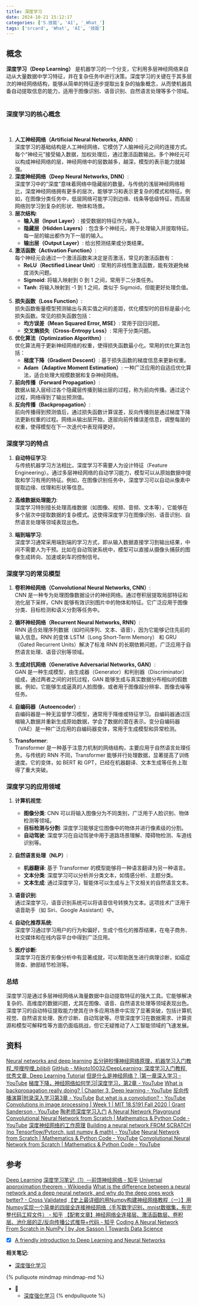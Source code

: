 ```yaml
---
title: 深度学习
date: 2024-10-21 15:12:17
categories: ['5.技能', 'AI', '_What_']
tags: ['srcard', 'What', 'AI', '技能']
---
```

  
  
## 概念

  
**深度学习（Deep Learning）** 是机器学习的一个分支，它利用多层神经网络来自动从大量数据中学习特征，并在复杂任务中进行决策。深度学习的关键在于其多层次的神经网络结构，能够从简单的特征逐步提取出复杂的抽象概念，从而使机器具备自动提取信息的能力，适用于图像识别、语音识别、自然语言处理等多个领域。
                       
  
### 深度学习的核心概念

                     
1. **人工神经网络（Artificial Neural Networks, ANN）**:  
   深度学习的基础结构是人工神经网络，它模仿了人脑神经元之间的连接方式。每个“神经元”接受输入数据，加权处理后，通过激活函数输出。多个神经元可以构成神经网络的层，神经网络中的层数越多，越深，模型的表示能力就越强。
                     
2. **深度神经网络（Deep Neural Networks, DNN）**:  
   深度学习中的“深度”意味着网络中隐藏层的数量。与传统的浅层神经网络相比，深度神经网络拥有更多的层次，能够学习和表示更复杂的模式和特征。例如，在图像分类任务中，低层网络可能学习到边缘、线条等低级特征，而高层网络则学习到复杂的形状、物体和场景。
                     
3. **层次结构**:
   - **输入层（Input Layer）**: 接受数据的特征作为输入。
   - **隐藏层（Hidden Layers）**: 包含多个神经元，用于处理输入并提取特征。每一层的输出都作为下一层的输入。
   - **输出层（Output Layer）**: 给出预测结果或分类结果。
                     
4. **激活函数（Activation Function）**:  
   每个神经元会通过一个激活函数来决定是否激活，常见的激活函数有：
   - **ReLU（Rectified Linear Unit）**: 常用的非线性激活函数，能有效避免梯度消失问题。
   - **Sigmoid**: 将输入映射到 0 到 1 之间，常用于二分类任务。
   - **Tanh**: 将输入映射到 -1 到 1 之间，类似于 Sigmoid，但能更好处理负值。
                     
5. **损失函数（Loss Function）**:  
   损失函数衡量模型预测输出与真实值之间的差距，优化模型时的目标是最小化损失函数。常见的损失函数包括：
   - **均方误差（Mean Squared Error, MSE）**: 常用于回归问题。
   - **交叉熵损失（Cross-Entropy Loss）**: 常用于分类问题。
                     
6. **优化算法（Optimization Algorithm）**:  
   优化算法用于更新神经网络的权重，使得损失函数最小化。常用的优化算法包括：
   - **梯度下降（Gradient Descent）**: 基于损失函数的梯度信息来更新权重。
   - **Adam（Adaptive Moment Estimation）**: 一种广泛应用的自适应优化算法，适合处理大规模数据和复杂神经网络。
                     
7. **前向传播（Forward Propagation）**:  
   数据从输入层经过各个隐藏层传播到输出层的过程，称为前向传播。通过这个过程，网络得到了输出预测值。
                     
8. **反向传播（Backpropagation）**:  
   前向传播得到预测值后，通过损失函数计算误差，反向传播则是通过梯度下降法更新权重的过程。网络从输出层开始，逐层向前传播误差信息，调整每层的权重，使得模型在下一次迭代中表现得更好。
  
  
### 深度学习的特点

1. **自动特征学习**:  
   与传统机器学习方法相比，深度学习不需要人为设计特征（Feature Engineering）。通过多层神经网络的自动学习能力，模型可以从原始数据中提取和学习有用的特征。例如，在图像识别任务中，深度学习可以自动从像素中提取边缘、纹理和形状等信息。

2. **高维数据处理能力**:  
   深度学习特别擅长处理高维数据（如图像、视频、音频、文本等），它能够在多个层次中提取数据的复杂模式。这使得深度学习在图像识别、语音识别、自然语言处理等领域表现出色。

3. **端到端学习**:  
   深度学习通常采用端到端的学习方式，即从输入数据直接学习到输出结果，中间不需要人为干预。比如在自动驾驶系统中，模型可以直接从摄像头捕获的图像生成转向、加速或刹车的控制信号。
  
  
### 深度学习的常见模型

1. **卷积神经网络（Convolutional Neural Networks, CNN）**:  
   CNN 是一种专为处理图像数据设计的神经网络。通过卷积层提取局部特征和池化层下采样，CNN 能够有效识别图片中的物体和特征。它广泛应用于图像分类、目标检测和语义分割等任务中。

2. **循环神经网络（Recurrent Neural Networks, RNN）**:  
   RNN 适合处理序列数据（如时间序列、文本、语音），因为它能够记住先前的输入信息。RNN 的变体 LSTM（Long Short-Term Memory） 和 GRU（Gated Recurrent Units）解决了标准 RNN 的长期依赖问题，广泛应用于自然语言处理、语音识别等领域。

3. **生成对抗网络（Generative Adversarial Networks, GAN）**:  
   GAN 是一种生成模型，由生成器（Generator）和判别器（Discriminator）组成，通过两者之间的对抗过程，GAN 能够生成与真实数据分布相似的假数据。例如，它能够生成逼真的人脸图像，或者用于图像超分辨率、图像去噪等任务。

4. **自编码器（Autoencoder）**:  
   自编码器是一种无监督学习模型，通常用于降维或特征学习。自编码器通过压缩输入数据并重新生成原始数据，学会了数据的潜在表示。变分自编码器（VAE）是一种广泛应用的自编码器变体，常用于生成模型和异常检测。

5. **Transformer**:  
   Transformer 是一种基于注意力机制的网络结构，主要应用于自然语言处理任务。与传统的 RNN 不同，Transformer 能够并行处理数据，显著提高了训练速度。它的变体，如 BERT 和 GPT，已经在机器翻译、文本生成等任务上取得了重大突破。
  
  
### 深度学习的应用领域

1. **计算机视觉**:  
   - **图像分类**: CNN 可以将输入图像分为不同类别，广泛用于人脸识别、物体检测等领域。
   - **目标检测与分割**: 深度学习能够定位图像中的物体并进行像素级的分割。
   - **自动驾驶**: 深度学习在自动驾驶中用于道路场景理解、障碍物检测、车道线识别等。

2. **自然语言处理（NLP）**:  
   - **机器翻译**: 基于 Transformer 的模型能够将一种语言翻译为另一种语言。
   - **文本分类**: 深度学习可以分析并分类文本，如情感分析、主题分类。
   - **文本生成**: 通过深度学习，智能体可以生成与上下文相关的自然语言文本。

3. **语音识别**:  
   通过深度学习，语音识别系统可以将语音信号转换为文本。这项技术广泛用于语音助手（如 Siri、Google Assistant）中。

4. **自动化推荐系统**:  
   深度学习通过学习用户的行为和偏好，生成个性化的推荐结果，在电子商务、社交媒体和在线内容平台中得到广泛应用。

5. **医疗诊断**:  
   深度学习在医疗影像分析中有显著成就，可以帮助医生进行病理诊断，如癌症筛查、肺部结节检测等。
  
  
### 总结

深度学习是通过多层神经网络从海量数据中自动提取特征的强大工具。它能够解决复杂的、高维度的数据问题，尤其在图像、语音、自然语言处理等领域表现出色。深度学习的自动特征提取能力使其在许多应用场景中实现了显著突破，包括计算机视觉、自然语言处理、医疗诊断、自动驾驶等。尽管深度学习在数据需求、计算资源和模型可解释性等方面仍面临挑战，但它无疑推动了人工智能领域的飞速发展。
  
  
## 资料

[Neural networks and deep learning](http://neuralnetworksanddeeplearning.com/chap2.html)
[五分钟秒懂神经网络原理，机器学习入门教程_哔哩哔哩_bilibili](https://www.bilibili.com/video/BV1mu411x7VD/?buvid=XXF9D6EF690DD0EC499B7BF3498D92723860B&is_story_h5=false&mid=5OfmGEW2qSAo3%2BS%2Buc4E3A%3D%3D&p=1&plat_id=114&share_from=ugc&share_medium=android&share_plat=android&share_session_id=c040d7ff-e0bd-426e-8f81-9a5433c6886a&share_source=WEIXIN&share_tag=s_i&timestamp=1687775242&unique_k=NbTKEZf&up_id=18545878)
[GitHub - Mikoto10032/DeepLearning: 深度学习入门教程, 优秀文章, Deep Learning Tutorial](https://github.com/Mikoto10032/DeepLearning)
[但是什么是神经网络？ |第一章深入学习 - YouTube](https://www.youtube.com/watch?v=aircAruvnKk)
[梯度下降，神经网络如何学习|深度学习，第2章 - YouTube](https://www.youtube.com/watch?v=IHZwWFHWa-w)
[What is backpropagation really doing? | Chapter 3, Deep learning - YouTube](https://www.youtube.com/watch?v=Ilg3gGewQ5U&list=PLZHQObOWTQDNU6R1_67000Dx_ZCJB-3pi&index=3&t=7s)
[反向传播演算|附录深入学习第3章 - YouTube](https://www.youtube.com/watch?v=tIeHLnjs5U8&t=7s)
[But what is a convolution? - YouTube](https://www.youtube.com/watch?v=KuXjwB4LzSA)
[Convolutions in image processing | Week 1 | MIT 18.S191 Fall 2020 | Grant Sanderson - YouTube](https://www.youtube.com/watch?v=8rrHTtUzyZA)
[陶老师深度学习入门](https://www.douyin.com/collection/7205091725654624313/1)
[A Neural Network Playground](https://playground.tensorflow.org/#activation=relu&batchSize=10&dataset=gauss&regDataset=reg-plane&learningRate=0.1&regularizationRate=0&noise=0&networkShape=&seed=0.92885&showTestData=false&discretize=false&percTrainData=50&x=true&y=true&xTimesY=false&xSquared=false&ySquared=false&cosX=false&sinX=false&cosY=false&sinY=false&collectStats=false&problem=classification&initZero=false&hideText=false)
[Convolutional Neural Network from Scratch | Mathematics & Python Code - YouTube](https://www.youtube.com/watch?v=Lakz2MoHy6o)
[深度神经网络的工作原理](https://www.youtube.com/watch?v=ILsA4nyG7I0)
[Building a neural network FROM SCRATCH (no Tensorflow/Pytorch, just numpy & math) - YouTube](https://www.youtube.com/watch?v=w8yWXqWQYmU)
[Neural Network from Scratch | Mathematics & Python Code - YouTube](https://www.youtube.com/watch?v=pauPCy_s0Ok)
[Convolutional Neural Network from Scratch | Mathematics & Python Code - YouTube](https://www.youtube.com/watch?v=Lakz2MoHy6o)
  
  
## 参考

[Deep Learning](https://www.deeplearningbook.org/)
[深度学习笔记（1）--前馈神经网络 - 知乎](https://zhuanlan.zhihu.com/p/31192102)
[Universal approximation theorem - Wikipedia](https://en.wikipedia.org/wiki/Universal_approximation_theorem)
[What is the difference between a neural network and a deep neural network, and why do the deep ones work better? - Cross Validated](https://stats.stackexchange.com/questions/182734/what-is-the-difference-between-a-neural-network-and-a-deep-neural-network-and-w)
[【史上最详细的用Numpy构建神经网络教程（一）】用Numpy实现一个简单的四层全连接神经网络（手写数字识别，mnist数据集，有完整代码工程文件） - 知乎](https://zhuanlan.zhihu.com/p/381987920)
[【配套文章】神经网络全连接层、激活函数层、卷积层、池化层的正/反向传播公式推导+代码 - 知乎](https://zhuanlan.zhihu.com/p/380036598)
[Coding A Neural Network From Scratch in NumPy | by Joe Sasson | Towards Data Science](https://towardsdatascience.com/coding-a-neural-network-from-scratch-in-numpy-31f04e4d605)
- [x] [A friendly introduction to Deep Learning and Neural Networks](https://www.youtube.com/watch?v=BR9h47Jtqyw&t=0s)


**相关笔记:**

- [深度强化学习](../fb2736e62d44c8a1f1c732650a20795e18086c1b)

{% pullquote mindmap mindmap-md %}
- 🔵
  - [深度强化学习](../fb2736e62d44c8a1f1c732650a20795e18086c1b)
{% endpullquote %}